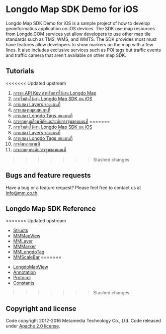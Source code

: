 # Longdo Map SDK Demo for iOS

Longdo Map SDK Demo for iOS is a sample project of how to develop geoinformatics application on iOS devices. The SDK use map resources from Longdo.COM services yet allow developers to use other map tile standards such as TMS, WMS, and WMTS. The SDK provides most must have features allow developers to show markers on the map with a few lines. It also includes exclusive services such as POI tags but traffic events and traffic camera that aren't available on other map SDK.

## Tutorials

<<<<<<< Updated upstream
1. [การขอ API Key สำหรับการใช้งาน Longdo Map](https://github.com/MetamediaTechnology/longdo-map-demo-ios/wiki/การขอ-API-Key-สำหรับการใช้งาน-Longdo-Map)
2. [การเริ่มต้นใช้งาน Longdo Map SDK บน iOS](https://github.com/MetamediaTechnology/longdo-map-demo-ios/wiki/การเริ่มต้นใช้งาน-Longdo-Map-SDK-2.x-บน-iOS)
3. [การแสดง Layers ของแผนที่](https://github.com/MetamediaTechnology/longdo-map-demo-ios/wiki/%5B2.x%5D-การแสดง-Layers-ของแผนที่)
4. [การแสดงหมุดบนแผนที่](https://github.com/MetamediaTechnology/longdo-map-demo-ios/wiki/%5B2.x%5D-การแสดงหมุดบนแผนที่)
5. [การแสดง Longdo Tags บนแผนที่](https://github.com/MetamediaTechnology/longdo-map-demo-ios/wiki/%5B2.x%5D-การแสดง-Longdo-Tags-บนแผนที่)
6. [การควบคุมเลื่อนพิกัดและระดับการซูมของแผนที่](https://github.com/MetamediaTechnology/longdo-map-demo-ios/wiki/%5B2.x%5D-การควบคุมเลื่อนพิกัดและระดับการซูมของแผนที่)
=======
1. [การเริ่มต้นใช้งาน Longdo Map SDK บน iOS](https://github.com/MetamediaTechnology/longdo-map-demo-ios/wiki/การเริ่มต้นใช้งาน-Longdo-Map-SDK-3.x-บน-iOS)
2. [การแสดง Layers ของแผนที่](https://github.com/MetamediaTechnology/longdo-map-demo-ios/wiki/%5B3.x%5D-การแสดง-Layers-ของแผนที่)
3. [การแสดง Longdo Tags บนแผนที่](https://github.com/MetamediaTechnology/longdo-map-demo-ios/wiki/%5B3.x%5D-การแสดง-Longdo-Tags-บนแผนที่)
4. [การค้นหาสถานที่](https://github.com/MetamediaTechnology/longdo-map-demo-ios/wiki/%5B3.x%5D-การค้นหาสถานที่)
5. [การควบคุมระดับการซูมของแผนที่](https://github.com/MetamediaTechnology/longdo-map-demo-ios/wiki/%5B3.x%5D-การควบคุมระดับการซูมของแผนที่)
>>>>>>> Stashed changes

## Bugs and feature requests

Have a bug or a feature request? Please feel free to contact us at [info@mm.co.th](info@mm.co.th).

## Longdo Map SDK Reference
<<<<<<< Updated upstream
* [Structs](https://github.com/MetamediaTechnology/longdo-map-demo-ios/wiki/%5B2.x%5D-Structs)
* [MMMapView](https://github.com/MetamediaTechnology/longdo-map-demo-ios/wiki/%5B2.x%5D-MMMapView)
* [MMLayer](https://github.com/MetamediaTechnology/longdo-map-demo-ios/wiki/%5B2.x%5D-MMLayer)
* [MMMarker](https://github.com/MetamediaTechnology/longdo-map-demo-ios/wiki/%5B2.x%5D-MMMarker)
* [MMLongdoTag](https://github.com/MetamediaTechnology/longdo-map-demo-ios/wiki/%5B2.x%5D-MMLongdoTag)
* [MMScaleBar](https://github.com/MetamediaTechnology/longdo-map-demo-ios/wiki/%5B2.x%5D-MMScaleBar)
=======

- [LongdoMapView](https://github.com/MetamediaTechnology/longdo-map-demo-ios/wiki/%5B3.x%5D-LongdoMapView)
- [Annotation](https://github.com/MetamediaTechnology/longdo-map-demo-ios/wiki/%5B3.x%5D-Annotation)
- [Protocol](https://github.com/MetamediaTechnology/longdo-map-demo-ios/wiki/%5B3.x%5D-LongdoSearchDelegate)
- [Constants](https://github.com/MetamediaTechnology/longdo-map-demo-ios/wiki/%5B3.x%5D-Constants)
>>>>>>> Stashed changes

## Copyright and license

Code copyright 2012-2016 Metamedia Technology Co., Ltd. Code released under [Apache 2.0 license](https://github.com/MetamediaTechnology/longdo-map-demo-ios/blob/master/LICENSE).
